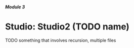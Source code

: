 ##### Module 3

# Studio: Studio2 (TODO name)

TODO something that involves recursion, multiple files

